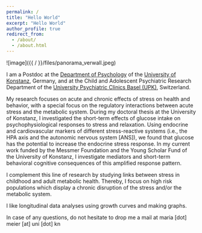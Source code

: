 ```yaml
---
permalink: /
title: "Hello World"
excerpt: "Hello World"
author_profile: true
redirect_from: 
  - /about/
  - /about.html
---
```


![image]({{ / }}/files/panorama_verwall.jpeg)

I am a Postdoc at the [Department of Psychology](https://www.psychologie.uni-konstanz.de/pruessner/) of the [University of Konstanz](https://www.uni-konstanz.de), Germany, and at the Child and Adolescent Psychiatric Research Department of the [University Psychiatric Clinics Basel (UPK)](https://www.upk.ch/), Switzerland.

My research focuses on acute and chronic effects of stress on health and behavior, with a special focus on the regulatory interactions between acute stress and the metabolic system. During my doctoral thesis at the University of Konstanz, I investigated the short-term effects of glucose intake on psychophysiological responses to stress and relaxation. Using endocrine and cardiovascular markers of different stress-reactive systems (i.e., the HPA axis and the autonomic nervous system [ANS]), we found that glucose has the potential to increase the endocrine stress response. In my current work funded by the Messmer Foundation and the Young Scholar Fund of the University of Konstanz, I investigate mediators and short-term behavioral cognitive consequences of this amplified response pattern. 

I complement this line of research by studying links between stress in childhood and adult metabolic health. Thereby, I focus on high risk populations which display a chronic disruption of the stress and/or the metabolic system.

I like longitudinal data analyses using growth curves and making graphs. 

In case of any questions, do not hesitate to drop me a mail at maria [dot] meier [at] uni [dot] kn